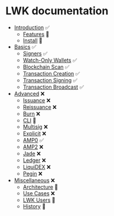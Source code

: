 # LWK documentation

* [Introduction](intro.md) ✅
  * [Features](features.md) 🚧
  * [Install](install.md) 🚧
* [Basics](basics.md) ✅
  * [Signers](signer.md) ✅
  * [Watch-Only Wallets](wollet.md) ✅
  * [Blockchain Scan](scan.md) ✅
  * [Transaction Creation](tx.md) ✅
  * [Transaction Signing](sign.md) ✅
  * [Transaction Broadcast](broadcast.md) ✅
* [Advanced](advanced.md) ❌
  * [Issuance](issuance.md) ❌
  * [Reissuance](reissuance.md) ❌
  * [Burn](burn.md) ❌
  * [CLI](cli.md) 🚧
  * [Multisig](multisig.md) ❌
  * [Explicit](explicit.md) ❌
  * [AMP0](amp0.md) ✅
  * [AMP2](amp2.md) ❌
  * [Jade](jade.md) ❌
  * [Ledger](ledger.md) ❌
  * [LiquiDEX](liquidex.md) ❌
  * [Pegin](pegin.md) ❌
* [Miscellaneous](misc.md) ❌
  * [Architecture](arch.md) 🚧
  * [Use Cases](usecases.md) ❌
  * [LWK Users](users.md) 🚧
  * [History](history.md) 🚧
